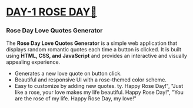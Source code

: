 # [DAY-1 ROSE DAY🌹](https://neon-clafoutis-7a8b8d.netlify.app/)

### Rose Day Love Quotes Generator

The **Rose Day Love Quotes Generator** is a simple web application that displays random romantic quotes each time a button is clicked. It is built using **HTML, CSS, and JavaScript** and provides an interactive and visually appealing experience.
- Generates a new love quote on button click.
- Beautiful and responsive UI with a rose-themed color scheme.
- Easy to customize by adding new quotes.
ty. Happy Rose Day!",
    "Just like a rose, your love makes my life beautiful. Happy Rose Day!",
    "You are the rose of my life. Happy Rose Day, my love!"

